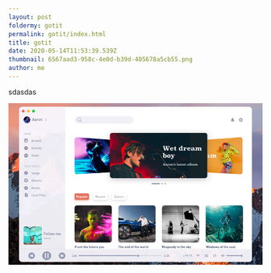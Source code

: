 ```yaml
---
layout: post
foldermy: gotit
permalink: gotit/index.html
title: gotit
date: 2020-05-14T11:53:39.539Z
thumbnail: 6567aad3-958c-4e0d-b39d-405678a5cb55.png
author: me
---
```

sdasdas

![](6567aad3-958c-4e0d-b39d-405678a5cb55.png)